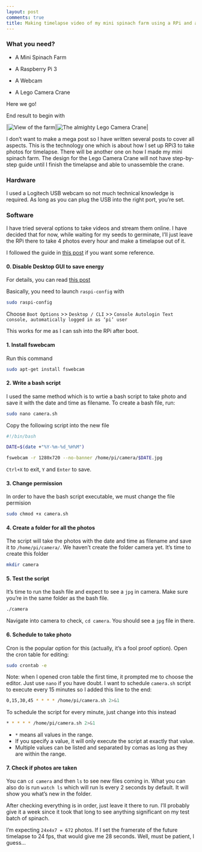 ```yaml
---
layout: post
comments: true
title: Making timelapse video of my mini spinach farm using a RPi and a Webcam
---
```



### What you need?

+ A Mini Spinach Farm

+ A Raspberry Pi 3

+ A Webcam

+ A Lego Camera Crane

Here we go!

End result to begin with

|![View of the farm](/assets/20170709-farmview.jpg)|![The almighty Lego Camera Crane](/assets/20170709-legocrane.jpg)|

I don’t want to make a mega post so I have written several posts to cover all aspects. This is the technology one which is about how I set up RPi3 to take photos for timelapse. There will be another one on how I made my mini spinach farm. The design for the Lego Camera Crane will not have step-by-step guide until I finish the timelapse and able to unassemble the crane.

<!--excerpt-->

### Hardware

I used a Logitech USB webcam so not much technical knowledge is required. As long as you can plug the USB into the right port, you’re set.

### Software

I have tried several options to take videos and stream them online. I have decided that for now, while waiting for my seeds to germinate, I’ll just leave the RPi there to take 4 photos every hour and make a timelapse out of it.

I followed the guide in [this post](https://github.com/raspberrypilearning/webcam-timelapse-setup/blob/master/worksheet.md) if you want some reference.

#### 0. Disable Desktop GUI to save energy
For details, you can read [this post](http://ask.xmodulo.com/disable-desktop-gui-raspberry-pi.html)

Basically, you need to launch `raspi-config` with

```bash
sudo raspi-config
```

Choose `Boot Options` >> `Desktop / CLI` >> `Console Autologin Text console, automatically logged in as ‘pi’ user`

This works for me as I can ssh into the RPi after boot.

#### 1. Install fswebcam

Run this command

```bash
sudo apt-get install fswebcam
```

#### 2. Write a bash script
I used the same method which is to wrtie a bash script to take photo and save it with the date and time as filename. To create a bash file, run:

```bash
sudo nano camera.sh
```


Copy the following script into the new file

```bash
#!/bin/bash

DATE=$(date +"%Y-%m-%d_%H%M")

fswebcam -r 1280x720 --no-banner /home/pi/camera/$DATE.jpg
```

`Ctrl+X` to exit, `Y` and `Enter` to save.

#### 3. Change permission
In order to have the bash script executable, we must change the file permision

```bash
sudo chmod +x camera.sh
```

#### 4. Create a folder for all the photos

The script will take the photos with the date and time as filename and save it to `/home/pi/camera/`. We haven’t create the folder camera yet. It’s time to create this folder

```bash
mkdir camera
```

#### 5. Test the script
It’s time to run the bash file and expect to see a `jpg` in camera. Make sure you’re in the same folder as the bash file.

```bash
./camera
```

Navigate into camera to check, `cd camera`. You should see a `jpg` file in there.

#### 6. Schedule to take photo
Cron is the popular option for this (actually, it’s a fool proof option). Open the cron table for editing:

```bash
sudo crontab -e
```

Note: when I opened cron table the first time, it prompted me to choose the editor. Just use `nano` if you have doubt.
I want to schedule `camera.sh` script to execute every 15 minutes so I added this line to the end:

```bash
0,15,30,45 * * * * /home/pi/camera.sh 2>&1
```

To schedule the script for every minute, just change into this instead

```bash
* * * * * /home/pi/camera.sh 2>&1
```

+ `*` means all values in the range.
+ If you specify a value, it will only execute the script at exactly that value.
+ Multiple values can be listed and separated by comas as long as they are within the range.

#### 7. Check if photos are taken
You can `cd camera` and then `ls` to see new files coming in. What you can also do is run `watch ls` which will run ls every 2 seconds by default. It will show you what’s new in the folder.

After checking everything is in order, just leave it there to run. I’ll probably give it a week since it took that long to see anything significant on my test batch of spinach.

I’m expecting `24x4x7 = 672` photos. If I set the framerate of the future timelapse to 24 fps, that would give me 28 seconds. Well, must be patient, I guess...



